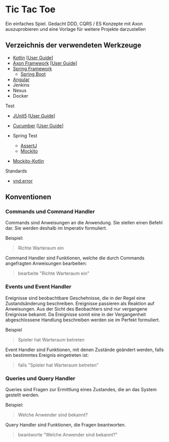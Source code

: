 # Tic Tac Toe

Ein einfaches Spiel. Gedacht DDD, CQRS / ES Konzepte mit Axon auszuprobieren
und eine Vorlage für weitere Projekte darzustellen

## Verzeichnis der verwendeten Werkzeuge

* [Kotlin](https://kotlinlang.org/) [[User Guide](https://kotlinlang.org/docs/reference/)]
* [Axon Framework](http://www.axonframework.org/) [[User Guide](https://docs.axonframework.org/)]
* [Spring Framework](https://spring.io/)
  * [Spring Boot](https://spring.io/projects/spring-boot)
* [Angular](https://angular.io/)
* Jenkins
* Nexus
* Docker

Test

* [JUnit5](https://junit.org/junit5/) [[User Guide](https://junit.org/junit5/docs/current/user-guide/)]

* [Cucumber](https://docs.cucumber.io/) [[User Guide](https://docs.cucumber.io/guides/)]
* Spring Test
  * [AssertJ](http://joel-costigliola.github.io/assertj/)
  * [Mockito](http://site.mockito.org/) 
* [Mockito-Kotlin](https://github.com/nhaarman/mockito-kotlin/wiki/Mocking-and-verifying)

Standards

* [vnd.error](https://github.com/blongden/vnd.error)

## Konventionen

### Commands und Command Handler

Commands sind Anweisungen an die Anwendung. Sie stellen einen Befehl
dar. Sie werden deshalb im Imperativ formuliert.

Beispiel:

> Richte Warteraum ein

Command Handler sind Funktionen, welche die durch Commands angefragten
Anweisungen bearbeiten: 

> bearbeite "Richte Warteraum ein" 

### Events und Event Handler
Ereignisse sind beobachtbare Geschehnisse, die in der Regel eine 
Zustandsänderung beschreiben. Ereignisse passieren als Reaktion
auf Anweisungen. Aus der Sicht des Beobachters sind nur vergangene
Ereignisse bekannt. Da Ereignisse somit eine in der Vergangenheit
abgeschlossene Handlung beschreiben werden sie im Perfekt formuliert.

Beispiel

> Spieler hat Warteraum betreten
 
Event Handler sind Funktionen, mit denen Zustände geändert werden,
falls ein bestimmtes Ereignis eingetreten ist:

> falls "Spieler hat Warteraum betreten"
 
### Queries und Query Handler

Queries sind Fragen zur Ermittlung eines Zustandes, die an das System
gestellt werden.

Beispiel:

> Welche Anwender sind bekannt?

Query Handler sind Funktionen, die Fragen beantworten. 

> beantworte "Welche Anwender sind bekannt?" 
